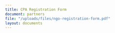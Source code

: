 ```yaml
---
title: CPA Registration Form
document: partners
file: "/uploads/files/ngo-registration-form.pdf"
layout: documents
---
```


